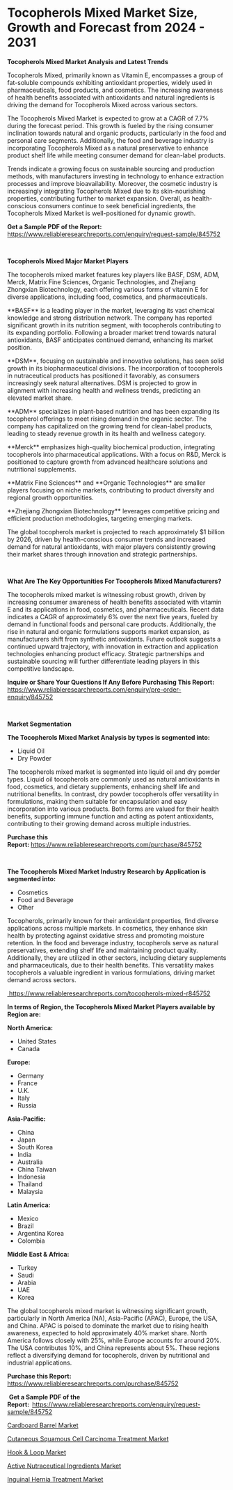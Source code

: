 <p><h1>Tocopherols Mixed Market Size, Growth and Forecast from 2024 - 2031</h1></p><p><strong>Tocopherols Mixed Market Analysis and Latest Trends</strong></p>
<p><p>Tocopherols Mixed, primarily known as Vitamin E, encompasses a group of fat-soluble compounds exhibiting antioxidant properties, widely used in pharmaceuticals, food products, and cosmetics. The increasing awareness of health benefits associated with antioxidants and natural ingredients is driving the demand for Tocopherols Mixed across various sectors.</p><p>The Tocopherols Mixed Market is expected to grow at a CAGR of 7.7% during the forecast period. This growth is fueled by the rising consumer inclination towards natural and organic products, particularly in the food and personal care segments. Additionally, the food and beverage industry is incorporating Tocopherols Mixed as a natural preservative to enhance product shelf life while meeting consumer demand for clean-label products.</p><p>Trends indicate a growing focus on sustainable sourcing and production methods, with manufacturers investing in technology to enhance extraction processes and improve bioavailability. Moreover, the cosmetic industry is increasingly integrating Tocopherols Mixed due to its skin-nourishing properties, contributing further to market expansion. Overall, as health-conscious consumers continue to seek beneficial ingredients, the Tocopherols Mixed Market is well-positioned for dynamic growth.</p></p>
<p><strong>Get a Sample PDF of the Report:&nbsp;</strong> <a href="https://www.reliableresearchreports.com/enquiry/request-sample/845752?utm_campaign=12&utm_medium=2&utm_source=Github&utm_content=ia&utm_term=12112024&utm_id=tocopherols-mixed">https://www.reliableresearchreports.com/enquiry/request-sample/845752</a></p>
<p>&nbsp;</p>
<p><strong>Tocopherols Mixed Major Market Players</strong></p>
<p><p>The tocopherols mixed market features key players like BASF, DSM, ADM, Merck, Matrix Fine Sciences, Organic Technologies, and Zhejiang Zhongxian Biotechnology, each offering various forms of vitamin E for diverse applications, including food, cosmetics, and pharmaceuticals.</p><p>**BASF** is a leading player in the market, leveraging its vast chemical knowledge and strong distribution network. The company has reported significant growth in its nutrition segment, with tocopherols contributing to its expanding portfolio. Following a broader market trend towards natural antioxidants, BASF anticipates continued demand, enhancing its market position.</p><p>**DSM**, focusing on sustainable and innovative solutions, has seen solid growth in its biopharmaceutical divisions. The incorporation of tocopherols in nutraceutical products has positioned it favorably, as consumers increasingly seek natural alternatives. DSM is projected to grow in alignment with increasing health and wellness trends, predicting an elevated market share.</p><p>**ADM** specializes in plant-based nutrition and has been expanding its tocopherol offerings to meet rising demand in the organic sector. The company has capitalized on the growing trend for clean-label products, leading to steady revenue growth in its health and wellness category.</p><p>**Merck** emphasizes high-quality biochemical production, integrating tocopherols into pharmaceutical applications. With a focus on R&D, Merck is positioned to capture growth from advanced healthcare solutions and nutritional supplements.</p><p>**Matrix Fine Sciences** and **Organic Technologies** are smaller players focusing on niche markets, contributing to product diversity and regional growth opportunities.</p><p>**Zhejiang Zhongxian Biotechnology** leverages competitive pricing and efficient production methodologies, targeting emerging markets.</p><p>The global tocopherols market is projected to reach approximately $1 billion by 2026, driven by health-conscious consumer trends and increased demand for natural antioxidants, with major players consistently growing their market shares through innovation and strategic partnerships.</p></p>
<p>&nbsp;</p>
<p><strong>What Are The Key Opportunities For Tocopherols Mixed Manufacturers?</strong></p>
<p><p>The tocopherols mixed market is witnessing robust growth, driven by increasing consumer awareness of health benefits associated with vitamin E and its applications in food, cosmetics, and pharmaceuticals. Recent data indicates a CAGR of approximately 6% over the next five years, fueled by demand in functional foods and personal care products. Additionally, the rise in natural and organic formulations supports market expansion, as manufacturers shift from synthetic antioxidants. Future outlook suggests a continued upward trajectory, with innovation in extraction and application technologies enhancing product efficacy. Strategic partnerships and sustainable sourcing will further differentiate leading players in this competitive landscape.</p></p>
<p><strong>Inquire or Share Your Questions If Any Before Purchasing This Report:</strong> <a href="https://www.reliableresearchreports.com/enquiry/pre-order-enquiry/845752?utm_campaign=12&utm_medium=2&utm_source=Github&utm_content=ia&utm_term=12112024&utm_id=tocopherols-mixed">https://www.reliableresearchreports.com/enquiry/pre-order-enquiry/845752</a></p>
<p>&nbsp;</p>
<p><strong>Market Segmentation</strong></p>
<p><strong>The Tocopherols Mixed Market Analysis by types is segmented into:</strong></p>
<p><ul><li>Liquid Oil</li><li>Dry Powder</li></ul></p>
<p><p>The tocopherols mixed market is segmented into liquid oil and dry powder types. Liquid oil tocopherols are commonly used as natural antioxidants in food, cosmetics, and dietary supplements, enhancing shelf life and nutritional benefits. In contrast, dry powder tocopherols offer versatility in formulations, making them suitable for encapsulation and easy incorporation into various products. Both forms are valued for their health benefits, supporting immune function and acting as potent antioxidants, contributing to their growing demand across multiple industries.</p></p>
<p><strong>Purchase this Report:&nbsp;</strong><a href="https://www.reliableresearchreports.com/purchase/845752?utm_campaign=12&utm_medium=2&utm_source=Github&utm_content=ia&utm_term=12112024&utm_id=tocopherols-mixed">https://www.reliableresearchreports.com/purchase/845752</a></p>
<p>&nbsp;</p>
<p><strong>The Tocopherols Mixed Market Industry Research by Application is segmented into:</strong></p>
<p><ul><li>Cosmetics</li><li>Food and Beverage</li><li>Other</li></ul></p>
<p><p>Tocopherols, primarily known for their antioxidant properties, find diverse applications across multiple markets. In cosmetics, they enhance skin health by protecting against oxidative stress and promoting moisture retention. In the food and beverage industry, tocopherols serve as natural preservatives, extending shelf life and maintaining product quality. Additionally, they are utilized in other sectors, including dietary supplements and pharmaceuticals, due to their health benefits. This versatility makes tocopherols a valuable ingredient in various formulations, driving market demand across sectors.</p></p>
<p><a href="https://www.reliableresearchreports.com/tocopherols-mixed-r845752?utm_campaign=12&utm_medium=2&utm_source=Github&utm_content=ia&utm_term=12112024&utm_id=tocopherols-mixed">&nbsp;https://www.reliableresearchreports.com/tocopherols-mixed-r845752</a></p>
<p><strong>In terms of Region, the Tocopherols Mixed Market Players available by Region are:</strong></p>
<p>
    <p> <strong> North America: </strong>
        <ul>
            <li>United States</li>
            <li>Canada</li>
        </ul>
        </p> 
    <p> <strong> Europe: </strong>
        <ul>
            <li>Germany</li>
            <li>France</li>
            <li>U.K.</li>
            <li>Italy</li>
            <li>Russia</li>
        </ul>
        </p> 
    <p> <strong> Asia-Pacific: </strong>
        <ul>
            <li>China</li>
            <li>Japan</li>
            <li>South Korea</li>
            <li>India</li>
            <li>Australia</li>
            <li>China Taiwan</li>
            <li>Indonesia</li>
            <li>Thailand</li>
            <li>Malaysia</li>
        </ul>
        </p> 
    <p> <strong> Latin America: </strong>
        <ul>
            <li>Mexico</li>
            <li>Brazil</li>
            <li>Argentina Korea</li>
            <li>Colombia</li>
        </ul>
        </p> 
    <p> <strong> Middle East & Africa: </strong>
        <ul>
            <li>Turkey</li>
            <li>Saudi</li>
            <li>Arabia</li>
            <li>UAE</li>
            <li>Korea</li>
        </ul>
    </p>
    </p>
<p><p>The global tocopherols mixed market is witnessing significant growth, particularly in North America (NA), Asia-Pacific (APAC), Europe, the USA, and China. APAC is poised to dominate the market due to rising health awareness, expected to hold approximately 40% market share. North America follows closely with 25%, while Europe accounts for around 20%. The USA contributes 10%, and China represents about 5%. These regions reflect a diversifying demand for tocopherols, driven by nutritional and industrial applications.</p></p>
<p><strong>Purchase this Report: </strong><a href="https://www.reliableresearchreports.com/purchase/845752?utm_campaign=12&utm_medium=2&utm_source=Github&utm_content=ia&utm_term=12112024&utm_id=tocopherols-mixed">https://www.reliableresearchreports.com/purchase/845752</a></p>
<p>&nbsp;<strong>Get a Sample PDF of the Report:&nbsp;&nbsp;</strong><a href="https://www.reliableresearchreports.com/enquiry/request-sample/845752?utm_campaign=12&utm_medium=2&utm_source=Github&utm_content=ia&utm_term=12112024&utm_id=tocopherols-mixed">https://www.reliableresearchreports.com/enquiry/request-sample/845752</a></p>
<p><strong></strong></p>
<p><p><a href="https://github.com/AbbasMahmud554/Market-Research-Report-List-1/blob/main/cardboard-barrel-market.md?utm_campaign=12&utm_medium=2&utm_source=Github&utm_content=ia&utm_term=12112024&utm_id=tocopherols-mixed">Cardboard Barrel Market</a></p><p><a href="https://issuu.com/reportprime-2/docs/cutaneous-squamous-cell-carcinoma-t_3dbc881cac922a?utm_campaign=12&utm_medium=2&utm_source=Github&utm_content=ia&utm_term=12112024&utm_id=tocopherols-mixed">Cutaneous Squamous Cell Carcinoma Treatment Market</a></p><p><a href="https://www.linkedin.com/pulse/unlocking-growth-potential-strategic-analysis-hook-loop-hk7rc?utm_campaign=12&utm_medium=2&utm_source=Github&utm_content=ia&utm_term=12112024&utm_id=tocopherols-mixed">Hook & Loop Market</a></p><p><a href="https://github.com/JakirUddin511/Market-Research-Report-List-1/blob/main/active-nutraceutical-ingredients-market.md?utm_campaign=12&utm_medium=2&utm_source=Github&utm_content=ia&utm_term=12112024&utm_id=tocopherols-mixed">Active Nutraceutical Ingredients Market</a></p><p><a href="https://issuu.com/reportprime-2/docs/inguinal-hernia-treatment-market-si_7a81bca78824d6?utm_campaign=12&utm_medium=2&utm_source=Github&utm_content=ia&utm_term=12112024&utm_id=tocopherols-mixed">Inguinal Hernia Treatment Market</a></p></p>